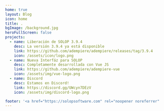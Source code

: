 ```yaml
---
home: true
layout: Blog
icon: home
title: .
bgImage: /background.jpg
heroFullScreen: false
projects:
  - name: Liberación de SOLOP 3.9.4
    desc: La versión 3.9.4 ya está disponible
    link: https://github.com/adempiere/adempiere/releases/tag/3.9.4
    icon: /assets/icon/logo.png
  - name: Nueva Interfáz para SOLOP
    desc: Completamente desarrollada con Vue JS
    link: https://github.com/adempiere/adempiere-vue
    icon: /assets/img/vue-logo.png
  - name: Discord
    desc: Estamos en Discord!
    link: https://discord.gg/UWcyn7DEzV
    icon: /assets/img/discord-logo.png

footer: '<a href="https://solopsoftware.com" rel="noopener noreferrer" target="_blank">SOLOP SOFTWARE</a> | <a href="/about">Nosotros</a>'
---
```

